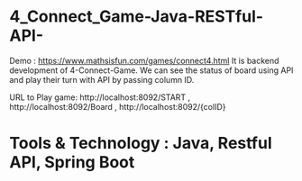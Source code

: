 # 4_Connect_Game-Java-RESTful-API-
Demo : https://www.mathsisfun.com/games/connect4.html
It is backend development of 4-Connect-Game. We can see the status of board using API and play their turn with API by passing column ID.

URL to Play game:
http://localhost:8092/START  ,
http://localhost:8092/Board  ,
http://localhost:8092/{colID}

# Tools & Technology : Java, Restful API, Spring Boot
